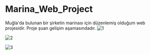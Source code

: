 # Marina_Web_Project
Muğla'da bulunan bir şirketin marinası için düzenlemiş olduğum web projesidir. Proje şuan gelişim aşamasındadır.
![1](https://user-images.githubusercontent.com/116696047/217959694-e7db3edd-178d-4f72-a8c9-17a176efa558.PNG)

![2](https://user-images.githubusercontent.com/116696047/217959767-68ae2bf1-e246-46b9-8d2a-fd4e15c112b9.PNG)


![3](https://user-images.githubusercontent.com/116696047/217959793-8a9eb2db-a07f-4ebc-ad59-c314906b3c04.PNG)

